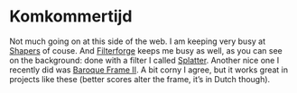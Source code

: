 <!--
  id: 215
  date: 2006-10-07T00:26:58
  modified: 2012-09-30T08:50:52
  slug: komkommertijd
  type: post
  excerpt: <p>Not much going on at this side of the web. I am keeping very busy at Shapers of couse. And Filterforge keeps me busy as well, as you can see on the background: done with a filter I called Splatter. Another nice one I recently did was Baroque Frame II. A bit corny I agree, [&hellip;]</p>
  categories: image
  tags: Filter Forge
  inCv: 
  inPortfolio: 
  dateFrom: 
  dateTo: 
-->

# Komkommertijd

<p>Not much going on at this side of the web. I am keeping very busy at <a href="http://www.shapers.nl/" target="_blank">Shapers</a> of couse. And <a href="http://www.filterforge.com/" target="_blank">Filterforge</a> keeps me busy as well, as you can see on the background: done with a filter I called <a href="http://www.filterforge.com/filters/1227.html" target="_blank">Splatter</a>. Another nice one I recently did was <a href="http://www.filterforge.com/filters/1187.html" target="_blank">Baroque Frame II</a>. A bit corny I agree, but it works great in projects like these (better scores alter the frame, it&#8217;s in Dutch though).</p>